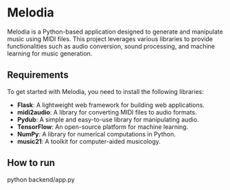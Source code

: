 # Melodia

Melodia is a Python-based application designed to generate and manipulate music using MIDI files. This project leverages various libraries to provide functionalities such as audio conversion, sound processing, and machine learning for music generation.

## Requirements

To get started with Melodia, you need to install the following libraries:

- **Flask**: A lightweight web framework for building web applications.
- **midi2audio**: A library for converting MIDI files to audio formats.
- **Pydub**: A simple and easy-to-use library for manipulating audio.
- **TensorFlow**: An open-source platform for machine learning.
- **NumPy**: A library for numerical computations in Python.
- **music21**: A toolkit for computer-aided musicology.

## How to run

python backend/app.py